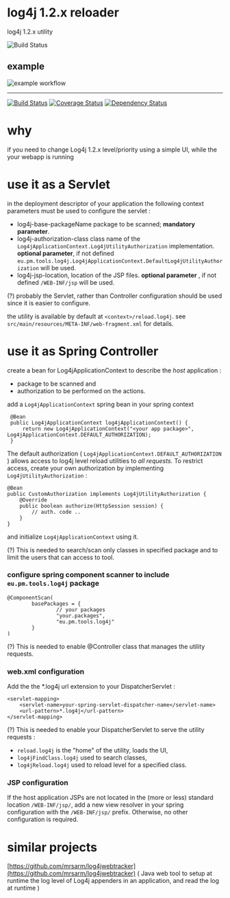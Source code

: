 log4j 1.2.x reloader
==============
log4j 1.2.x utility


 ![Build Status](https://github.com/silviuilie/reload-log4j/actions/workflows/main.yml/badge.svg)

example 
---
![example workflow](https://github.com/github/docs/actions/workflows/main.yml/badge.svg)

---

[![Build Status](https://travis-ci.org/silviuilie/reload-log4j.svg?branch=master)](https://travis-ci.org/silviuilie/reload-log4j) [![Coverage Status](https://coveralls.io/repos/silviuilie/reload-log4j/badge.png?branch=master)](https://coveralls.io/r/silviuilie/reload-log4j?branch=master) [![Dependency Status](https://www.versioneye.com/user/projects/54436bde53acfab90700001c/badge.svg?style=flat)](https://www.versioneye.com/user/projects/54436bde53acfab90700001c)


why  
===

if you need to change Log4j 1.2.x level/priority using a simple UI, while the your webapp is running
 

use it as a Servlet
===

in the deployment descriptor of your application the following context parameters must be used to configure the servlet :

- log4j-base-packageName  package to be scanned; **mandatory parameter**.
- log4j-authorization-class class name of the `Log4jApplicationContext.Log4jUtilityAuthorization` implementation.
**optional parameter**, if not defined `eu.pm.tools.log4j.Log4jApplicationContext.DefaultLog4jUtilityAuthorization` will be used.
- log4j-jsp-location, location of the JSP files. **optional parameter** , if not defined `/WEB-INF/jsp` will be used.

(?)
probably the Servlet, rather than Controller configuration should be used since it is easier to configure.

the utility is available by default at `<context>/reload.log4j`. see `src/main/resources/META-INF/web-fragment.xml` for details.

use it as Spring Controller
===
  create a bean for Log4jApplicationContext to describe the *host* application :

* package to be scanned and
* authorization to be performed on the actions.

add a `Log4jApplicationContext` spring bean in your spring context

     @Bean
     public Log4jApplicationContext log4jApplicationContext() {
         return new Log4jApplicationContext("<your app package>", Log4jApplicationContext.DEFAULT_AUTHORIZATION);
     }

The default authorization ( `Log4jApplicationContext.DEFAULT_AUTHORIZATION` ) allows access to log4j level reload
utilities to *all requests*. To restrict access, create your own authorization by implementing `Log4jUtilityAuthorization` :


    @Bean
    public CustomAuthorization implements Log4jUtilityAuthorization {
        @Override
        public boolean authorize(HttpSession session) {
            // auth. code ..
        }
    }

and initialize `Log4jApplicationContext` using it.

(?) This is needed to search/scan only classes in specified package and to limit the users that can access to tool.

### configure spring component scanner to include `eu.pm.tools.log4j` package


    @ComponentScan(
            basePackages = {
                    // your packages
                    "your.packages",
                    "eu.pm.tools.log4j"
            }
    )

(?) This is needed to enable @Controller class that manages the utility requests.


### web.xml configuration

Add the the *.log4j url extension to your DispatcherServlet :

    <servlet-mapping>
        <servlet-name>your-spring-servlet-dispatcher-name</servlet-name>
        <url-pattern>*.log4j</url-pattern>
    </servlet-mapping>

(?) This is needed to enable your DispatcherServlet to serve the utility requests :

- `reload.log4j` is the "home" of the utility, loads the UI,
- `log4jFindClass.log4j` used to search classes,
- `log4jReload.log4j` used to reload level for a specified class.

### JSP configuration

If the host application JSPs are not located in the (more or less) standard location `/WEB-INF/jsp/`, add a new
view resolver in your spring configuration with the `/WEB-INF/jsp/` prefix.
Otherwise, no other configuration is required.


similar projects
===

[https://github.com/mrsarm/log4jwebtracker](https://github.com/mrsarm/log4jwebtracker) ( Java web tool to setup at runtime the log level of Log4j appenders in an application, and read the log at runtime )
